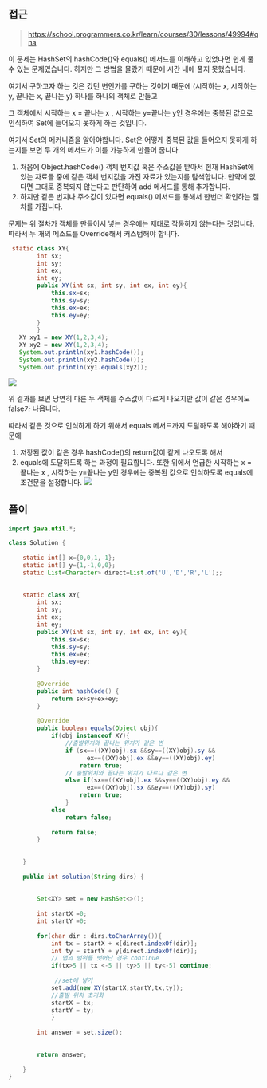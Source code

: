 ## 접근

>https://school.programmers.co.kr/learn/courses/30/lessons/49994#qna

이 문제는 HashSet의 hashCode()와 equals() 메서드를 이해하고 있었다면 쉽게 풀 수 있는 문제였습니다.
하지만 그 방법을 몰랐기 때문에 시간 내에 풀지 못했습니다.


여기서 구하고자 하는 것은 갔던 변인가를 구하는 것이기 때문에
(시작하는 x, 시작하는 y, 끝나는 x, 끝나는 y) 하나를 하나의 객체로 만들고

그 객체에서 
시작하는 x = 끝나는 x , 시작하는 y=끝나는 y인 경우에는 중복된 값으로 인식하여 
Set에 들어오지 못하게 하는 것입니다.

여기서 Set의 메커니즘을 알아야합니다.
Set은 어떻게 중복된 값을 들어오지 못하게 하는지를 보면 두 개의 메서드가 이를 가능하게 만들어 줍니다.

1. 처음에 Object.hashCode()
객체 번지값 혹은 주소값을 받아서 현재 HashSet에 있는 자료들 중에 같은 객체 번지값을 가진 자료가 있는지를 탐색합니다. 
만약에 없다면 그대로 중복되지 않는다고 판단하여 add 메서드를 통해 추가합니다.
2. 하지만 같은 번지나 주소값이 있다면 equals() 메서드를 통해서 한번더 확인하는 절차를 가집니다.

문제는 위 절차가 객체를 만들어서 넣는 경우에는 제대로 작동하지 않는다는 것입니다. 따라서 두 개의 메소드를 Override해서 커스텀해야 합니다.

```java
 static class XY{
        int sx;
        int sy;
        int ex;
        int ey;
        public XY(int sx, int sy, int ex, int ey){
            this.sx=sx;
            this.sy=sy;
            this.ex=ex;
            this.ey=ey;
        }
        }
   XY xy1 = new XY(1,2,3,4);
   XY xy2 = new XY(1,2,3,4);
   System.out.println(xy1.hashCode());
   System.out.println(xy2.hashCode());
   System.out.println(xy1.equals(xy2));
```
![](https://velog.velcdn.com/images/byeolhaha/post/77f07179-8740-46d8-9ba0-fbe26eb467a2/image.png)

위 결과를 보면 당연히 다른 두 객체를 주소값이 다르게 나오지만 값이 같은 경우에도 false가 나옵니다.

따라서 같은 것으로 인식하게 하기 위해서
equals 메서드까지 도달하도록 해야하기 때문에
1. 저장된 값이 같은 경우 hashCode()의 return값이 같게 나오도록 해서
2. equals에 도달하도록 하는 과정이 필요합니다.
또한 위에서 언급한 시작하는 x = 끝나는 x , 시작하는 y=끝나는 y인 경우에는 중복된 값으로 인식하도록 equals에 조건문을 설정합니다.
![](https://velog.velcdn.com/images/byeolhaha/post/180e02bf-d333-496d-ad5f-ccb4f39da0cb/image.png)


## 풀이
```java
import java.util.*;

class Solution {
    
    static int[] x={0,0,1,-1};
    static int[] y={1,-1,0,0};
    static List<Character> direct=List.of('U','D','R','L');;
    
    
    static class XY{
        int sx;
        int sy;
        int ex;
        int ey;
        public XY(int sx, int sy, int ex, int ey){
            this.sx=sx;
            this.sy=sy;
            this.ex=ex;
            this.ey=ey;
        }
        
        @Override
        public int hashCode() {
            return sx+sy+ex+ey;
        }
        
        @Override
        public boolean equals(Object obj){
            if(obj instanceof XY){
                //출발위치와 끝나는 위치가 같은 변
                if (sx==((XY)obj).sx &&sy==((XY)obj).sy &&
                      ex==((XY)obj).ex &&ey==((XY)obj).ey)
                    return true;
                // 출발위치와 끝나는 위치가 다르나 같은 변
                else if(sx==((XY)obj).ex &&sy==((XY)obj).ey &&
                      ex==((XY)obj).sx &&ey==((XY)obj).sy)
                    return true;
                }
            else 
                return false;
            
            return false;
        }
        
           
    }
    
    public int solution(String dirs) {
       
        
        Set<XY> set = new HashSet<>();
        
        int startX =0;
        int startY =0;
        
        for(char dir : dirs.toCharArray()){
            int tx = startX + x[direct.indexOf(dir)];
            int ty = startY + y[direct.indexOf(dir)];
            // 맵의 범위를 벗어난 경우 continue
            if(tx>5 || tx <-5 || ty>5 || ty<-5) continue;
            
             //set에 넣기
            set.add(new XY(startX,startY,tx,ty));
            //출발 위치 초기화
            startX = tx;
            startY = ty;
            }
        
        int answer = set.size();
       
        
        return answer;
                
    }
}
```